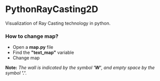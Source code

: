 # PythonRayCasting2D
Visualization of Ray Casting technology in python.
### How to change map?
+ Open a **map.py** file
+ Find the **"text_map"** variable
+ Change map

**Note:** _The wall is indicated by the symbol ***'W'***, and empty space by the symbol ***'.'***._
